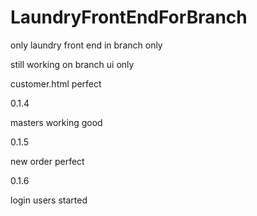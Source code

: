 # LaundryFrontEndForBranch
only laundry front end in branch only

still working on branch ui only

customer.html perfect

0.1.4

masters working good

0.1.5

new order perfect

0.1.6

login users started